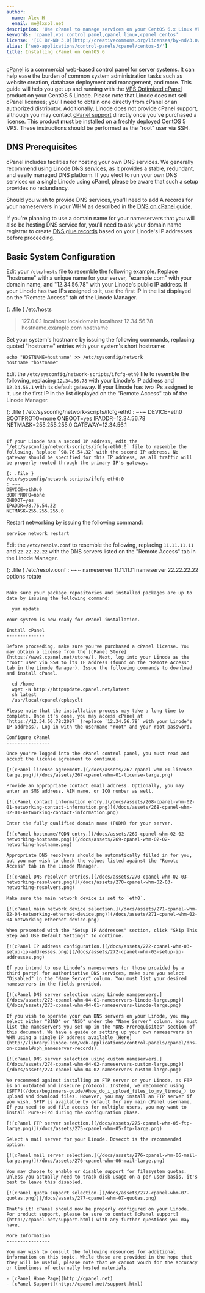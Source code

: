 ```yaml
---
author:
  name: Alex H
  email: me@lxsol.net
description: 'Use cPanel to manage services on your CentOS 6.x Linux VPS.'
keywords: 'cpanel,vps control panel,cpanel linux,cpanel centos'
license: '[CC BY-ND 3.0](http://creativecommons.org/licenses/by-nd/3.0/us/)'
alias: ['web-applications/control-panels/cpanel/centos-5/']
title: Installing cPanel on CentOS 6
---
```


[cPanel](http://cpanel.net) is a commercial web-based control panel for server systems. It can help ease the burden of common system administration tasks such as website creation, database deployment and management, and more. This guide will help you get up and running with the [VPS Optimized cPanel](http://cpanel.net/products/cpanelwhm/vps-optimized.html) product on your CentOS 5 Linode. Please note that Linode does not sell cPanel licenses; you'll need to obtain one directly from cPanel or an authorized distributor. Additionally, Linode does not provide cPanel support, although you may contact [cPanel support](http://cpanel.net/support.html) directly once you've purchased a license. This product **must** be installed on a freshly deployed CentOS 5 VPS. These instructions should be performed as the "root" user via SSH.

DNS Prerequisites
-----------------

cPanel includes facilities for hosting your own DNS services. We generally recommend using [Linode DNS services](/docs/dns-guides/configuring-dns-with-the-linode-manager), as it provides a stable, redundant, and easily managed DNS platform. If you elect to run your own DNS services on a single Linode using cPanel, please be aware that such a setup provides no redundancy.

Should you wish to provide DNS services, you'll need to add A records for your nameservers in your WHM as described in the [DNS on cPanel guide](https://library.linode.com/web-applications/control-panels/cpanel/dns-on-cpanel#sph_nameserver-records).

If you're planning to use a domain name for your nameservers that you will also be hosting DNS service for, you'll need to ask your domain name registrar to create [DNS glue records](http://en.wikipedia.org/wiki/Domain_Name_System#Circular_dependencies_and_glue_records) based on your Linode's IP addresses before proceeding.

Basic System Configuration
--------------------------

Edit your `/etc/hosts` file to resemble the following example. Replace "hostname" with a unique name for your server, "example.com" with your domain name, and "12.34.56.78" with your Linode's public IP address. If your Linode has two IPs assigned to it, use the first IP in the list displayed on the "Remote Access" tab of the Linode Manager.

{: .file }
/etc/hosts

> 127.0.0.1 localhost.localdomain localhost 12.34.56.78 hostname.example.com hostname

Set your system's hostname by issuing the following commands, replacing quoted "hostname" entries with your system's short hostname:

    echo "HOSTNAME=hostname" >> /etc/sysconfig/network
    hostname "hostname"

Edit the `/etc/sysconfig/network-scripts/ifcfg-eth0` file to resemble the following, replacing `12.34.56.78` with your Linode's IP address and `12.34.56.1` with its default gateway. If your Linode has two IPs assigned to it, use the first IP in the list displayed on the "Remote Access" tab of the Linode Manager.

{: .file }
/etc/sysconfig/network-scripts/ifcfg-eth0
: ~~~
  DEVICE=eth0
  BOOTPROTO=none
  ONBOOT=yes
  IPADDR=12.34.56.78
  NETMASK=255.255.255.0
  GATEWAY=12.34.56.1
  ~~~

If your Linode has a second IP address, edit the `/etc/sysconfig/network-scripts/ifcfg-eth0:0` file to resemble the following. Replace `98.76.54.32` with the second IP address. No gateway should be specified for this IP address, as all traffic will be properly routed through the primary IP's gateway.

{: .file }
/etc/sysconfig/network-scripts/ifcfg-eth0:0
: ~~~
  DEVICE=eth0:0
  BOOTPROTO=none
  ONBOOT=yes
  IPADDR=98.76.54.32
  NETMASK=255.255.255.0
  ~~~

Restart networking by issuing the following command:

    service network restart

Edit the `/etc/resolv.conf` to resemble the following, replacing `11.11.11.11` and `22.22.22.22` with the DNS servers listed on the "Remote Access" tab in the Linode Manager.

{: .file }
/etc/resolv.conf
: ~~~
  nameserver 11.11.11.11 nameserver 22.22.22.22 options rotate
  ~~~
  
Make sure your package repositories and installed packages are up to date by issuing the following command:

    yum update

Your system is now ready for cPanel installation.

Install cPanel
--------------

Before proceeding, make sure you've purchased a cPanel license. You may obtain a license from the [cPanel Store](https://www2.cpanel.net/store/). Next, log into your Linode as the "root" user via SSH to its IP address (found on the "Remote Access" tab in the Linode Manager). Issue the following commands to download and install cPanel.

    cd /home
    wget -N http://httpupdate.cpanel.net/latest
    sh latest
    /usr/local/cpanel/cpkeyclt

Please note that the installation process may take a long time to complete. Once it's done, you may access cPanel at `https://12.34.56.78:2087` (replace `12.34.56.78` with your Linode's IP address). Log in with the username "root" and your root password.

Configure cPanel
----------------

Once you're logged into the cPanel control panel, you must read and accept the license agreement to continue.

[![cPanel license agreement.](/docs/assets/267-cpanel-whm-01-license-large.png)](/docs/assets/267-cpanel-whm-01-license-large.png)

Provide an appropriate contact email address. Optionally, you may enter an SMS address, AIM name, or ICQ number as well.

[![cPanel contact information entry.](/docs/assets/268-cpanel-whm-02-01-networking-contact-information.png)](/docs/assets/268-cpanel-whm-02-01-networking-contact-information.png)

Enter the fully qualified domain name (FQDN) for your server.

[![cPanel hostname/FQDN entry.](/docs/assets/269-cpanel-whm-02-02-networking-hostname.png)](/docs/assets/269-cpanel-whm-02-02-networking-hostname.png)

Appropriate DNS resolvers should be automatically filled in for you, but you may wish to check the values listed against the "Remote Access" tab in the Linode Manager.

[![cPanel DNS resolver entries.](/docs/assets/270-cpanel-whm-02-03-networking-resolvers.png)](/docs/assets/270-cpanel-whm-02-03-networking-resolvers.png)

Make sure the main network device is set to `eth0`.

[![cPanel main network device selection.](/docs/assets/271-cpanel-whm-02-04-networking-ethernet-device.png)](/docs/assets/271-cpanel-whm-02-04-networking-ethernet-device.png)

When presented with the "Setup IP Addresses" section, click "Skip This Step and Use Default Settings" to continue.

[![cPanel IP address configuration.](/docs/assets/272-cpanel-whm-03-setup-ip-addresses.png)](/docs/assets/272-cpanel-whm-03-setup-ip-addresses.png)

If you intend to use Linode's nameservers (or those provided by a third party) for authoritative DNS services, make sure you select "Disabled" in the "Name Server" column. You must list your desired nameservers in the fields provided.

[![cPanel DNS server selection using Linode nameservers.](/docs/assets/273-cpanel-whm-04-01-nameservers-linode-large.png)](/docs/assets/273-cpanel-whm-04-01-nameservers-linode-large.png)

If you wish to operate your own DNS servers on your Linode, you may select either "BIND" or "NSD" under the "Name Server" column. You must list the nameservers you set up in the "DNS Prerequisites" section of this document. We have a guide on setting up your own nameservers in WHM using a single IP address available [Here](http://library.linode.com/web-applications/control-panels/cpanel/dns-on-cpanel#sph_nameserver-records).

[![cPanel DNS server selection using custom nameservers.](/docs/assets/274-cpanel-whm-04-02-nameservers-custom-large.png)](/docs/assets/274-cpanel-whm-04-02-nameservers-custom-large.png)

We recommend against installing an FTP server on your Linode, as FTP is an outdated and insecure protocol. Instead, we recommend using [SFTP](/docs/beginners-guide/#how_do_i_upload_files_to_my_linode_) to upload and download files. However, you may install an FTP server if you wish. SFTP is available by default for any main cPanel username. If you need to add file access for multiple users, you may want to install Pure-FTPd during the configuration phase.

[![cPanel FTP server selection.](/docs/assets/275-cpanel-whm-05-ftp-large.png)](/docs/assets/275-cpanel-whm-05-ftp-large.png)

Select a mail server for your Linode. Dovecot is the recommended option.

[![cPanel mail server selection.](/docs/assets/276-cpanel-whm-06-mail-large.png)](/docs/assets/276-cpanel-whm-06-mail-large.png)

You may choose to enable or disable support for filesystem quotas. Unless you actually need to track disk usage on a per-user basis, it's best to leave this disabled.

[![cPanel quota support selection.](/docs/assets/277-cpanel-whm-07-quotas.png)](/docs/assets/277-cpanel-whm-07-quotas.png)

That's it! cPanel should now be properly configured on your Linode. For product support, please be sure to contact [cPanel support](http://cpanel.net/support.html) with any further questions you may have.

More Information
----------------

You may wish to consult the following resources for additional information on this topic. While these are provided in the hope that they will be useful, please note that we cannot vouch for the accuracy or timeliness of externally hosted materials.

- [cPanel Home Page](http://cpanel.net)
- [cPanel Support](http://cpanel.net/support.html)



